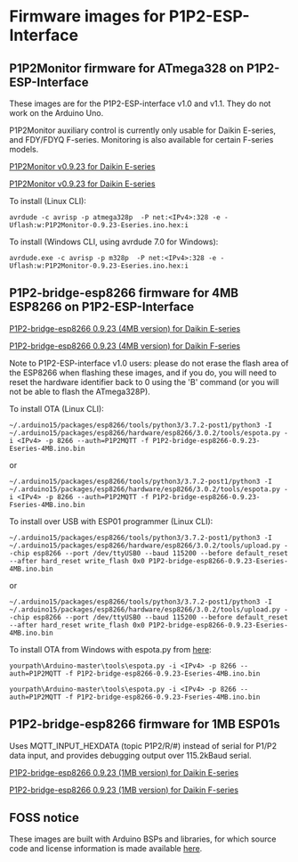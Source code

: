 # Firmware images for P1P2-ESP-Interface

## P1P2Monitor firmware for ATmega328 on P1P2-ESP-Interface

These images are for the P1P2-ESP-interface v1.0 and v1.1. They do not work on the Arduino Uno.

P1P2Monitor auxiliary control is currently only usable for Daikin E-series, and FDY/FDYQ F-series. Monitoring is also available for certain F-series models.

[P1P2Monitor v0.9.23 for Daikin E-series](P1P2Monitor-0.9.23-Eseries.ino.hex)

[P1P2Monitor v0.9.23 for Daikin E-series](P1P2Monitor-0.9.23-Fseries.ino.hex)

To install (Linux CLI):

```
avrdude -c avrisp -p atmega328p  -P net:<IPv4>:328 -e -Uflash:w:P1P2Monitor-0.9.23-Eseries.ino.hex:i
```

To install (Windows CLI, using avrdude 7.0 for Windows):

```
avrdude.exe -c avrisp -p m328p  -P net:<IPv4>:328 -e -Uflash:w:P1P2Monitor-0.9.23-Eseries.ino.hex:i
```

## P1P2-bridge-esp8266 firmware for 4MB ESP8266 on P1P2-ESP-Interface

[P1P2-bridge-esp8266 0.9.23 (4MB version) for Daikin E-series](P1P2-bridge-esp8266-0.9.23-Eseries-4MB.ino.bin)

[P1P2-bridge-esp8266 0.9.23 (4MB version) for Daikin F-series](P1P2-bridge-esp8266-0.9.23-Fseries-4MB.ino.bin)

Note to P1P2-ESP-interface v1.0 users: please do not erase the flash area of the ESP8266 when flashing these images, and if you do, you will need to reset the hardware identifier back to 0 using the 'B' command (or you will not be able to flash the ATmega328P).

To install OTA (Linux CLI):

```
~/.arduino15/packages/esp8266/tools/python3/3.7.2-post1/python3 -I ~/.arduino15/packages/esp8266/hardware/esp8266/3.0.2/tools/espota.py -i <IPv4> -p 8266 --auth=P1P2MQTT -f P1P2-bridge-esp8266-0.9.23-Eseries-4MB.ino.bin
```
or
```
~/.arduino15/packages/esp8266/tools/python3/3.7.2-post1/python3 -I ~/.arduino15/packages/esp8266/hardware/esp8266/3.0.2/tools/espota.py -i <IPv4> -p 8266 --auth=P1P2MQTT -f P1P2-bridge-esp8266-0.9.23-Fseries-4MB.ino.bin
```

To install over USB with ESP01 programmer (Linux CLI):

```
~/.arduino15/packages/esp8266/tools/python3/3.7.2-post1/python3 -I ~/.arduino15/packages/esp8266/hardware/esp8266/3.0.2/tools/upload.py --chip esp8266 --port /dev/ttyUSB0 --baud 115200 --before default_reset --after hard_reset write_flash 0x0 P1P2-bridge-esp8266-0.9.23-Eseries-4MB.ino.bin
```
or
```
~/.arduino15/packages/esp8266/tools/python3/3.7.2-post1/python3 -I ~/.arduino15/packages/esp8266/hardware/esp8266/3.0.2/tools/upload.py --chip esp8266 --port /dev/ttyUSB0 --baud 115200 --before default_reset --after hard_reset write_flash 0x0 P1P2-bridge-esp8266-0.9.23-Eseries-4MB.ino.bin
```

To install OTA from Windows with espota.py from [here](https://github.com/esp8266/Arduino.git):

```
yourpath\Arduino-master\tools\espota.py -i <IPv4> -p 8266 --auth=P1P2MQTT -f P1P2-bridge-esp8266-0.9.23-Eseries-4MB.ino.bin
```

```
yourpath\Arduino-master\tools\espota.py -i <IPv4> -p 8266 --auth=P1P2MQTT -f P1P2-bridge-esp8266-0.9.23-Fseries-4MB.ino.bin
```

## P1P2-bridge-esp8266 firmware for 1MB ESP01s

Uses MQTT_INPUT_HEXDATA (topic P1P2/R/#) instead of serial for P1/P2 data input, and provides debugging output over 115.2kBaud serial.

[P1P2-bridge-esp8266 0.9.23 (1MB version) for Daikin E-series](P1P2-bridge-esp8266-0.9.23-Eseries-ESP01s.ino.bin)

[P1P2-bridge-esp8266 0.9.23 (1MB version) for Daikin F-series](P1P2-bridge-esp8266-0.9.23-Fseries-ESP01s.ino.bin)

## FOSS notice

These images are built with Arduino BSPs and libraries, for which source code and license information is made available [here](../OSS-dependencies/README.md).

